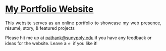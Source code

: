 # <a href="https://people.umass.edu/Pathan Khaja Vali" target="_blank">My Portfolio Website</a>


 <p align="justify">This website serves as an online portfolio to showcase my web presence, résumé, story, & featured projects </p>


Please hit me up at pathank@sunypoly.edu if you have any feedback or ideas for the website. Leave a :star: &nbsp;if you like it!

